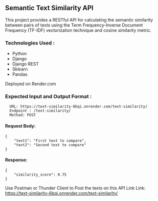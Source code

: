 ## Semantic Text Similarity API
This project provides a RESTful API for calculating the semantic similarity between pairs of texts using the Term Frequency-Inverse Document Frequency (TF-IDF) vectorization technique and cosine similarity metric.

### Technologies Used : 
  - Python
  - Django
  - Django REST
  - Sklearn
  - Pandas

Deployed on Render.com 

### Expected Input and Output Format :

```
  URL: https://text-similarity-6bqi.onrender.com/text-similarity/
  Endpoint : /text-similarity/
  Method: POST
```

#### Request Body:
```
{
    "text1": "First text to compare",
    "text2": "Second text to compare"
}
```

#### Response:
```
{
    "similarity_score": 0.75
}
```

Use Postman or Thunder Client to Post the texts on this API Link 
Link: https://text-similarity-6bqi.onrender.com/text-similarity/


